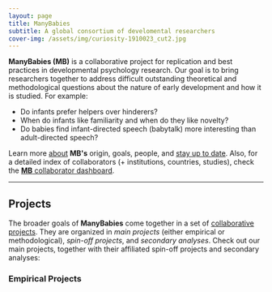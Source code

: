 ```yaml
---
layout: page
title: ManyBabies
subtitle: A global consortium of develomental researchers
cover-img: /assets/img/curiosity-1910023_cut2.jpg
---
```


**ManyBabies (MB)** is a collaborative project for replication and best practices in developmental psychology research. Our goal is to bring researchers together to address difficult outstanding theoretical and methodological questions about the nature of early development and how it is studied. For example:

* Do infants prefer helpers over hinderers?
* When do infants like familiarity and when do they like novelty?
* Do babies find infant-directed speech (babytalk) more interesting than adult-directed speech?

Learn more [about]({{site.baseurl}}/about/) **MB's** origin, goals, people, and [stay up to date]({{site.baseurl}}/news/). Also, for a detailed index of collaborators (+ institutions, countries, studies), check the [**MB** collaborator dashboard](https://manybabies.shinyapps.io/shiny_mb_map/).

***

## Projects

The broader goals of <b>ManyBabies</b> come together in a set of <a href="{{site.baseurl}}{% link projects.md %}"> collaborative projects</a>. They are organized in <i>main projects</i> (either empirical or methodological), <i>spin-off projects</i>, and <i>secondary analyses</i>. Check out our main projects, together with their affiliated spin-off projects and secondary analyses:

### Empirical Projects

<!--
<section>
  <div class="container">
    <div class="row">
      <div class="col-sm-3 col-xs-6" align="center">
        <a href="{{site.baseurl}}{% link MB1.md %}" class="image"><img src="/assets/img/MB1_logo.png" alt="MB1 logo" width="100" height="100"></a>
      </div>
      <div class="col-sm-9">
        <h4><a href="{{site.baseurl}}{% link MB1.md %}">MB1: Infant-Directed Speech Preference</a></h4>
        Do infants prefer infant-directed speech? Do age, method, and native language background matter?
        <br>
        <i>Spin-offs: <a href="{{site.baseurl}}{% link MB1A.md %}">MB1A</a>, <a href="{{site.baseurl}}{% link MB1B.md %}">MB1B</a>, <a href="{{site.baseurl}}{% link MB1G.md %}">MB1G</a>, <a href="{{site.baseurl}}{% link MB1L.md %}">MB1L</a>, <a href="{{site.baseurl}}{% link MB1N.md %}">MB1N</a>, <a href="{{site.baseurl}}{% link MB1T.md %}">MB1T</a></i>
      </div>
    </div>
  </div>
</section>

-->